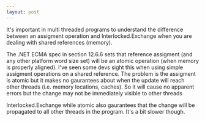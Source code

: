 ```yaml
---
layout: post
---
```

It's important in multi threaded programs to understand the difference between
an assigment operation and Interlocked.Exchange when you are dealing with
shared references (memory).

The .NET ECMA spec in section 12.6.6 sets that reference assigment (and any
other platform word size set) will be an atomic operation (when memory is
properly aligned).  I've seen some devs sight this when using simple assigment
operations on a shared reference.  The problem is the assigment is atomic but
it makes no gaurantees about when the update will reach other threads (i.e.
memory locations, caches).  So it will cause no apparent errors but the change
may not be immediately visible to other threads

Interlocked.Exchange while atomic also gaurantees that the change will be
propagated to all other threads in the program.  It's a bit slower though.

